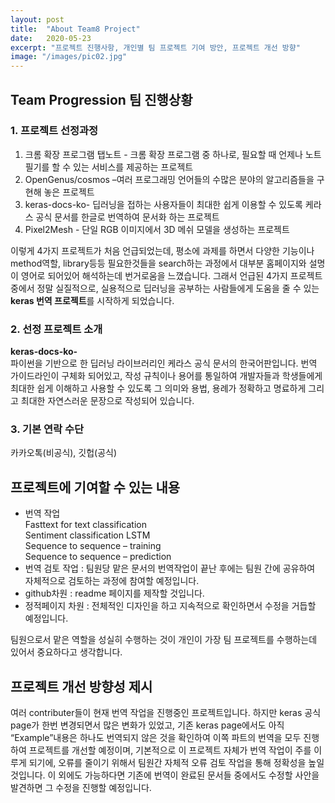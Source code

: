 ```yaml
---
layout: post
title:  "About Team8 Project"
date:   2020-05-23
excerpt: "프로젝트 진행사항, 개인별 팀 프로젝트 기여 방안, 프로젝트 개선 방향"
image: "/images/pic02.jpg"
---
```


## Team Progression 팀 진행상황
### 1. 프로젝트 선정과정
1)	크롬 확장 프로그램 탭노트 - 크롬 확장 프로그램 중 하나로, 필요할 때 언제나 노트 필기를 할 수 있는 서비스를 제공하는 프로젝트<br>
2)	OpenGenus/cosmos –여러 프로그래밍 언어들의 수많은 분야의 알고리즘들을 구현해 놓은 프로젝트<br>
3)	keras-docs-ko- 딥러닝을 접하는 사용자들이 최대한 쉽게 이용할 수 있도록 케라스 공식 문서를 한글로 번역하여 문서화 하는 프로젝트<br>
4)	Pixel2Mesh - 단일 RGB 이미지에서 3D 메쉬 모델을 생성하는 프로젝트<br>

이렇게 4가지 프로젝트가 처음 언급되었는데, 평소에 과제를 하면서 다양한 기능이나 method역할, library등등 필요한것들을 search하는 과정에서 대부분 홈페이지와 설명이 영어로 되어있어 해석하는데 번거로움을 느꼈습니다. 그래서 언급된 4가지 프로젝트 중에서 정말 실질적으로, 실용적으로 딥러닝을 공부하는 사람들에게 도움을 줄 수 있는 **keras 번역 프로젝트**를 시작하게 되었습니다.
 
### 2. 선정 프로젝트 소개
**keras-docs-ko-** <br>
파이썬을 기반으로 한 딥러닝 라이브러리인 케라스 공식 문서의 한국어판입니다. 번역 가이드라인이 구체화 되어있고, 작성 규칙이나 용어를 통일하여 개발자들과 학생들에게 최대한 쉽게 이해하고 사용할 수 있도록 그 의미와 용법, 용례가 정확하고 명료하게 그리고 최대한 자연스러운 문장으로 작성되어 있습니다.

### 3. 기본 연락 수단 
 카카오톡(비공식), 깃헙(공식)

## 프로젝트에 기여할 수 있는 내용

- 번역 작업<br>
Fasttext for text classification<br>
Sentiment classification LSTM<br>
Sequence to sequence – training<br>
Sequence to sequence – prediction<br>
- 번역 검토 작업 : 팀원당 맡은 문서의 번역작업이 끝난 후에는 팀원 간에 공유하여 자체적으로 검토하는 과정에 참여할 예정입니다.<br>
- github차원 : readme 페이지를 제작할 것입니다.
- 정적페이지 차원 : 전체적인 디자인을 하고 지속적으로 확인하면서 수정을 거듭할 예정입니다. 

팀원으로서 맡은 역할을 성실히 수행하는 것이 개인이 가장 팀 프로젝트를 수행하는데 있어서 중요하다고 생각합니다.


## 프로젝트 개선 방향성 제시
여러 contributer들이 현재 번역 작업을 진행중인 프로젝트입니다. 하지만 keras 공식 page가 한번 변경되면서 많은 변화가 있었고, 기존 keras page에서도 아직 “Example”내용은 하나도 번역되지 않은 것을 확인하여 이쪽 파트의 번역을 모두 진행하여 프로젝트를 개선할 예정이며, 기본적으로 이 프로젝트 자체가 번역 작업이 주를 이루게 되기에, 오류를 줄이기 위해서 팀원간 자체적 오류 검토 작업을 통해 정확성을 높일 것입니다. 이 외에도 가능하다면 기존에 번역이 완료된 문서들 중에서도 수정할 사안을 발견하면 그 수정을 진행할 예정입니다.
